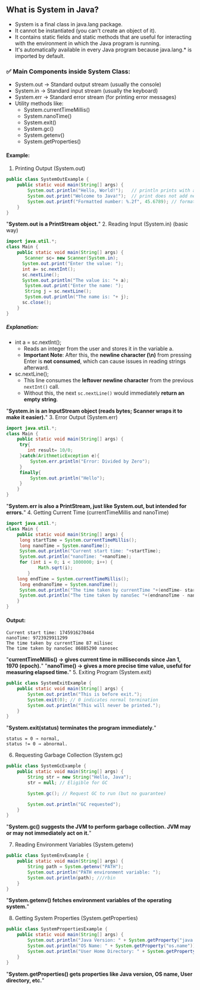 ## What is System in Java?
- System is a final class in java.lang package.
- It cannot be instantiated (you can't create an object of it).
- It contains static fields and static methods that are useful for interacting with the environment in which the Java program is running.
- It's automatically available in every Java program because java.lang.* is imported by default.
### ✅ Main Components inside System Class:
- System.out → Standard output stream (usually the console)
- System.in → Standard input stream (usually the keyboard)
- System.err → Standard error stream (for printing error messages)
- Utility methods like:
  - System.currentTimeMillis()
  - System.nanoTime()
  - System.exit()
  - System.gc()
  - System.getenv()
  - System.getProperties()
#### Example:
1. Printing Output (System.out)
```java
public class SystemOutExample {
    public static void main(String[] args) {
        System.out.println("Hello, World!");   // println prints with a new line
        System.out.print("Welcome to Java!");  // print does not add new line
        System.out.printf("Formatted number: %.2f", 45.6789); // formatted output
    }
}

```
"**System.out is a PrintStream object.**"
2. Reading Input (System.in) (basic way)
```java
import java.util.*;
class Main {
    public static void main(String[] args) {
       Scanner sc= new Scanner(System.in);
      System.out.print("Enter the value: ");
      int a= sc.nextInt();
      sc.nextLine();
      System.out.println("The value is: "+ a);
       System.out.print("Enter the name: ");
       String j = sc.nextLine();
       System.out.println("The name is: "+ j);
      sc.close();
    }
}
```
##### Explanation:
- int a = sc.nextInt();
  - Reads an integer from the user and stores it in the variable a.
  - **Important Note**: After this, the **newline character (\n)** from pressing Enter is **not consumed**, which can cause issues in reading strings afterward.
- sc.nextLine();
  - This line consumes the **leftover newline character** from the previous `nextInt()` call.
  - Without this, the next `sc.nextLine()` would immediately **return an empty string**.

"**System.in is an InputStream object (reads bytes; Scanner wraps it to make it easier).**"
3. Error Output (System.err)
```java
import java.util.*;
class Main {
    public static void main(String[] args) {
     try{
        int result= 10/0;
     }catch(ArithmeticException e){
         System.err.println("Error: Divided by Zero");
     }
     finally{
         System.out.println("Hello");
     }
    }
}
```
"**System.err is also a PrintStream, just like System.out, but intended for errors.**"
4. Getting Current Time (currentTimeMillis and nanoTime)
```java
import java.util.*;
class Main {
    public static void main(String[] args) {
     long startTime = System.currentTimeMillis();
     long nanoTime = System.nanoTime();
     System.out.println("Current start time: "+startTime);
     System.out.println("nanoTime: "+nanoTime);
     for (int i = 0; i < 1000000; i++) {
            Math.sqrt(i);
        }
    long endTime = System.currentTimeMillis();
     long endnanoTime = System.nanoTime();
     System.out.println("The time taken by currentTime "+(endTime- startTime)+" milisec");
     System.out.println("The time taken by nanoSec "+(endnanoTime - nanoTime)+" nanosec");
    }
}
```
#### Output: 
```
Current start time: 1745916270464
nanoTime: 9723929911299
The time taken by currentTime 87 milisec
The time taken by nanoSec 86885290 nanosec
```
"**currentTimeMillis() → gives current time in milliseconds since Jan 1, 1970 (epoch).**"
"**nanoTime() → gives a more precise time value, useful for measuring elapsed time.**"
5. Exiting Program (System.exit)
```java
public class SystemExitExample {
    public static void main(String[] args) {
        System.out.println("This is before exit.");
        System.exit(0); // 0 indicates normal termination
        System.out.println("This will never be printed.");
    }
}
```
"**System.exit(status) terminates the program immediately.**"
```
status = 0 → normal,
status != 0 → abnormal.
```

6. Requesting Garbage Collection (System.gc)
```java
public class SystemGcExample {
    public static void main(String[] args) {
        String str = new String("Hello, Java");
        str = null; // Eligible for GC

        System.gc(); // Request GC to run (but no guarantee)

        System.out.println("GC requested");
    }
}

```
"**System.gc() suggests the JVM to perform garbage collection.
JVM may or may not immediately act on it.**"

7. Reading Environment Variables (System.getenv)
```java
public class SystemEnvExample {
    public static void main(String[] args) {
        String path = System.getenv("PATH");
        System.out.println("PATH environment variable: ");
        System.out.println(path); ///rbin
    }
}
```
"**System.getenv() fetches environment variables of the operating system.**"

8. Getting System Properties (System.getProperties)
```java
public class SystemPropertiesExample {
    public static void main(String[] args) {
        System.out.println("Java Version: " + System.getProperty("java.version")); //Java Version: 21.0.7
        System.out.println("OS Name: " + System.getProperty("os.name"));//OS Name: Linux
        System.out.println("User Home Directory: " + System.getProperty("user.home"));//User Home Directory: /home/ubuntu
    }
}
```
"**System.getProperties() gets properties like Java version, OS name, User directory, etc.**"



